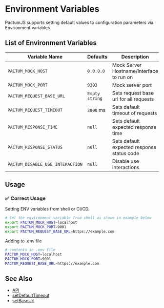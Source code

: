 # Environment Variables

PactumJS supports setting default values to configuration parameters via Envrionment variables. 


## List of Environment Variables

| Variable Name                    | Defaults           | Description                               |
| -------------------------------- | ------------------ | ----------------------------------------- |
| `PACTUM_MOCK_HOST`               | `0.0.0.0`          | Mock Server Hostname/Interface to run on  |
| `PACTUM_MOCK_PORT`               | `9393`             | Mock server port                          |
| `PACTUM_REQUEST_BASE_URL`        | `Empty string`     | Sets request base url for all requests    |
| `PACTUM_REQUEST_TIMEOUT`         | `3000` ms          | Sets default timeout of requests          |
| `PACTUM_RESPONSE_TIME`           | `null`             | Sets default expected response time       |
| `PACTUM_RESPONSE_STATUS`         | `null`             | Sets default expected response status code|
| `PACTUM_DISABLE_USE_INTERACTION` | `null`             | Disable use interactions                  |

## Usage

### ✅  Correct Usage

Setting ENV variables from shell or CI/CD.
```sh
# Set the environment variable from shell as shown in example below
export PACTUM_MOCK_HOST=localhost
export PACTUM_MOCK_PORT=9001
export PACTUM_REQUEST_BASE_URL=https://example.com
```

Adding to .env file

```sh
# contents in .env file
PACTUM_MOCK_HOST=localhost
PACTUM_MOCK_PORT=9001
PACTUM_REQUEST_BASE_URL=https://example.com
```

## See Also

- [API](/api/requests/spec)
- [setDefaultTimeout](/api/settings/setDefaultTimeout)
- [setBaseUrl](/api/settings/setBaseUrl)